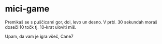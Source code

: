 # mici-game

Premikaš se s puščicami gor, dol, levo un desno.
V prbl. 30 sekundah moraš doseči 10 točk tj. 10-krat uloviti miš.

Upam, da vam je igra všeč,
Cane7
